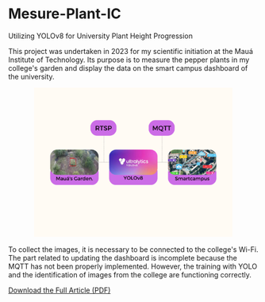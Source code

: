 # Mesure-Plant-IC
Utilizing YOLOv8 for University Plant Height Progression

This project was undertaken in 2023 for my scientific initiation at the Mauá Institute of Technology. Its purpose is to measure the pepper plants in my college's garden and display the data on the smart campus dashboard of the university.

<div align="center">
  <img src="Assets/Diagrama_IC.png" alt="Diagrama do Projeto" width="400" height="300">
</div>

To collect the images, it is necessary to be connected to the college's Wi-Fi. The part related to updating the dashboard is incomplete because the MQTT has not been properly implemented. However, the training with YOLO and the identification of images from the college are functioning correctly.

[Download the Full Article (PDF)](Assets/Cabral-Martins.pdf)
